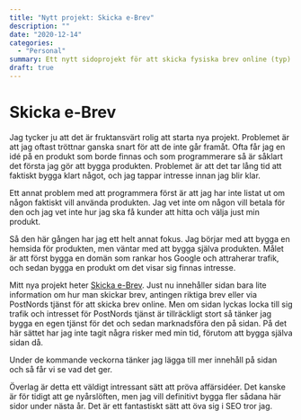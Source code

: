 ```yaml
---
title: "Nytt projekt: Skicka e-Brev"
description: ""
date: "2020-12-14"
categories:
  - "Personal"
summary: Ett nytt sidoprojekt för att skicka fysiska brev online (typ).
draft: true
---
```


# Skicka e-Brev

Jag tycker ju att det är fruktansvärt rolig att starta nya projekt. Problemet är att jag oftast tröttnar ganska snart för att de inte går framåt. Ofta får jag en idé på en produkt som borde finnas och som programmerare så är såklart det första jag gör att bygga produkten. Problemet är att det tar lång tid att faktiskt bygga klart något, och jag tappar intresse innan jag blir klar.

Ett annat problem med att programmera först är att jag har inte listat ut om någon faktiskt vill använda produkten. Jag vet inte om någon vill betala för den och jag vet inte hur jag ska få kunder att hitta och välja just min produkt.

Så den här gången har jag ett helt annat fokus. Jag börjar med att bygga en hemsida för produkten, men väntar med att bygga själva produkten. Målet är att först bygga en domän som rankar hos Google och attraherar trafik, och sedan bygga en produkt om det visar sig finnas intresse.

Mitt nya projekt heter [Skicka e-Brev](https://www.skickaebrev.se). Just nu innehåller sidan bara lite information om hur man skickar brev, antingen riktiga brev eller via PostNords tjänst för att skicka brev online. Men om sidan lyckas locka till sig trafik och intresset för PostNords tjänst är tillräckligt stort så tänker jag bygga en egen tjänst för det och sedan marknadsföra den på sidan. På det här sättet har jag inte tagit några risker med min tid, förutom att bygga själva sidan då.

Under de kommande veckorna tänker jag lägga till mer innehåll på sidan och så får vi se vad det ger.

Överlag är detta ett väldigt intressant sätt att pröva affärsidéer. Det kanske är för tidigt att ge nyårslöften, men jag vill definitivt bygga fler sådana här sidor under nästa år. Det är ett fantastiskt sätt att öva sig i SEO tror jag.
